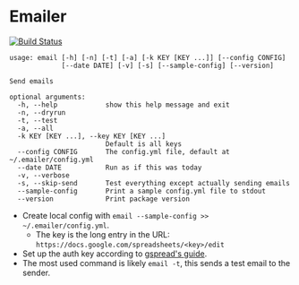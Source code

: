 Emailer
=============
[![Build Status](
https://travis-ci.org/WhiteHalmos/emailer.svg?branch=master)](
https://travis-ci.org/WhiteHalmos/emailer)

    usage: email [-h] [-n] [-t] [-a] [-k KEY [KEY ...]] [--config CONFIG]
                 [--date DATE] [-v] [-s] [--sample-config] [--version]

    Send emails

    optional arguments:
      -h, --help            show this help message and exit
      -n, --dryrun
      -t, --test
      -a, --all
      -k KEY [KEY ...], --key KEY [KEY ...]
                            Default is all keys
      --config CONFIG       The config.yml file, default at ~/.emailer/config.yml
      --date DATE           Run as if this was today
      -v, --verbose
      -s, --skip-send       Test everything except actually sending emails
      --sample-config       Print a sample config.yml file to stdout
      --version             Print package version

* Create local config with `email --sample-config >> ~/.emailer/config.yml`.
    * The key is the long entry in the URL: `https://docs.google.com/spreadsheets/<key>/edit`
* Set up the auth key according to [gspread's guide](
http://gspread.readthedocs.org/en/latest/oauth2.html).
* The most used command is likely `email -t`, this sends a test email to the sender.
